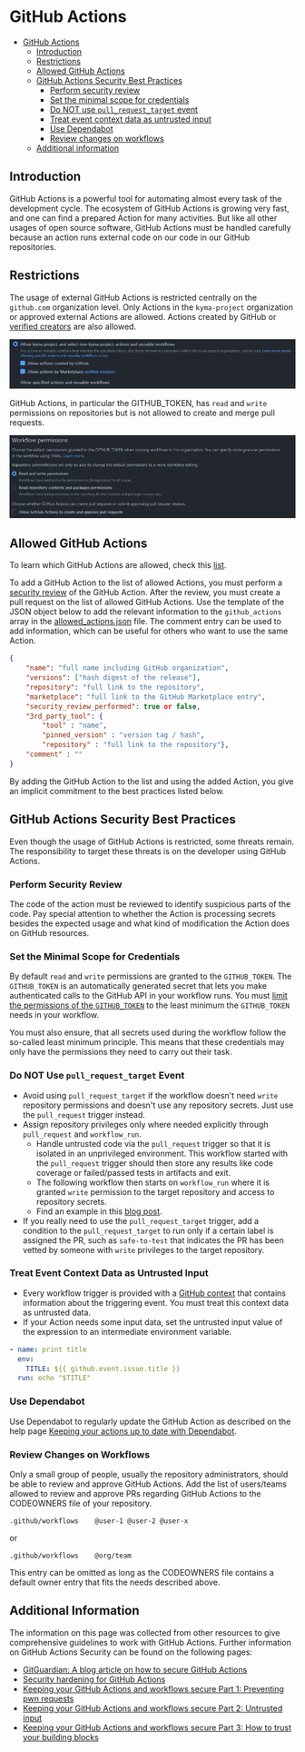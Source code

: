 # GitHub Actions

- [GitHub Actions](#github-actions)
  - [Introduction](#introduction)
  - [Restrictions](#restrictions)
  - [Allowed GitHub Actions](#allowed-github-actions)
  - [GitHub Actions Security Best Practices](#github-actions-security-best-practices)
    - [Perform security review](#perform-security-review)
    - [Set the minimal scope for credentials](#set-the-minimal-scope-for-credentials)
    - [Do NOT use `pull_request_target` event](#do-not-use-pull_request_target-event)
    - [Treat event context data as untrusted input](#treat-event-context-data-as-untrusted-input)
    - [Use Dependabot](#use-dependabot)
    - [Review changes on workflows](#review-changes-on-workflows)
  - [Additional information](#additional-information)

## Introduction

GitHub Actions is a powerful tool for automating almost every task of the development cycle. The ecosystem of GitHub Actions is growing very fast, and one can find a prepared Action for many activities. But like all other usages of open source software, GitHub Actions must be handled carefully because an action runs external code on our code in our GitHub repositories.

## Restrictions

The usage of external GitHub Actions is restricted centrally on the `github.com` organization level. Only Actions in the `kyma-project` organization or approved external Actions are allowed. Actions created by GitHub or [verified creators](https://github.com/marketplace?type=actions&verification=verified_creator) are also allowed.

![GitHub Actions policy](./assets/gh-actions-policies.png)

GitHub Actions, in particular the GITHUB_TOKEN, has `read` and `write` permissions on repositories but is not allowed to create and merge pull requests.

![GitHub Actions permissions](./assets/gh-actions-permissions.png)

## Allowed GitHub Actions

To learn which GitHub Actions are allowed, check this [list](./assets/allowed_actions.json).

To add a GitHub Action to the list of allowed Actions, you must perform a [security review](#security-review) of the GitHub Action. After the review, you must create a pull request on the list of allowed GitHub Actions. Use the template of the JSON object below to add the relevant information to the `github_actions` array in the [allowed_actions.json](./assets/allowed_actions.json) file. The comment entry can be used to add information, which can be useful for others who want to use the same Action.

```json
{
    "name": "full name including GitHub organization",
    "versions": ["hash digest of the release"],
    "repository": "full link to the repository",
    "marketplace": "full link to the GitHub Marketplace entry",
    "security_review_performed": true or false,
    "3rd_party_tool": {
        "tool" : "name",
        "pinned_version" : "version tag / hash",
        "repository" : "full link to the repository"},
    "comment" : ""
}
```

By adding the GitHub Action to the list and using the added Action, you give an implicit commitment to the best practices listed below.

## GitHub Actions Security Best Practices

Even though the usage of GitHub Actions is restricted, some threats remain. The responsibility to target these threats is on the developer using GitHub Actions.

### Perform Security Review

The code of the action must be reviewed to identify suspicious parts of the code. Pay special attention to whether the Action is processing secrets besides the expected usage and what kind of modification the Action does on GitHub resources.

### Set the Minimal Scope for Credentials

By default `read` and `write` permissions are granted to the `GITHUB_TOKEN`. The `GITHUB_TOKEN` is an automatically generated secret that lets you make authenticated calls to the GitHub API in your workflow runs. You must [limit the permissions of the `GITHUB_TOKEN`](https://docs.github.com/en/actions/security-guides/automatic-token-authentication#modifying-the-permissions-for-the-github_token) to the least minimum the `GITHUB_TOKEN` needs in your workflow.

You must also ensure, that all secrets used during the workflow follow the so-called least minimum principle. This means that these credentials may only have the permissions they need to carry out their task.

### Do NOT Use `pull_request_target` Event

- Avoid using `pull_request_target` if the workflow doesn't need `write` repository permissions and doesn't use any repository secrets. Just use the `pull_request` trigger instead.
- Assign repository privileges only where needed explicitly through `pull_request` and `workflow_run`.
  - Handle untrusted code via the `pull_request` trigger so that it is isolated in an unprivileged environment. This workflow started with the `pull_request` trigger should then store any results like code coverage or failed/passed tests in artifacts and exit.
  - The following workflow then starts on `workflow_run` where it is granted `write` permission to the target repository and access to repository secrets.
  - Find an example in this [blog post](https://securitylab.github.com/research/github-actions-preventing-pwn-requests/).
- If you really need to use the `pull_request_target` trigger, add a condition to the `pull_request_target` to run only if a certain label is assigned the PR, such as `safe-to-test` that indicates the PR has been vetted by someone with `write` privileges to the target repository.

### Treat Event Context Data as Untrusted Input

- Every workflow trigger is provided with a [GitHub context](https://docs.github.com/en/actions/learn-github-actions/contexts#github-context) that contains information about the triggering event. You must treat this context data as untrusted data.
- If your Action needs some input data, set the untrusted input value of the expression to an intermediate environment variable.

```yaml
- name: print title
  env:
    TITLE: ${{ github.event.issue.title }}
  run: echo "$TITLE"
```

### Use Dependabot

Use Dependabot to regularly update the GitHub Action as described on the help page [Keeping your actions up to date with Dependabot](https://docs.github.com/en/code-security/dependabot/working-with-dependabot/keeping-your-actions-up-to-date-with-dependabot).

### Review Changes on Workflows

Only a small group of people, usually the repository administrators, should be able to review and approve GitHub Actions. Add the list of users/teams allowed to review and approve PRs regarding GitHub Actions to the CODEOWNERS file of your repository.

```text
.github/workflows    @user-1 @user-2 @user-x
```

or

```text
.github/workflows    @org/team
```

This entry can be omitted as long as the CODEOWNERS file contains a default owner entry that fits the needs described above.

## Additional Information

The information on this page was collected from other resources to give comprehensive guidelines to work with GitHub Actions. Further information on GitHub Actions Security can be found on the following pages:

- [GitGuardian: A blog article on how to secure GitHub Actions](https://blog.gitguardian.com/github-actions-security-cheat-sheet/)
- [Security hardening for GitHub Actions](https://docs.github.com/en/actions/security-guides/security-hardening-for-github-actions#using-third-party-actions)
- [Keeping your GitHub Actions and workflows secure Part 1: Preventing pwn requests](https://securitylab.github.com/research/github-actions-preventing-pwn-requests/)
- [Keeping your GitHub Actions and workflows secure Part 2: Untrusted input](https://securitylab.github.com/research/github-actions-untrusted-input/)
- [Keeping your GitHub Actions and workflows secure Part 3: How to trust your building blocks](https://securitylab.github.com/research/github-actions-building-blocks/)

